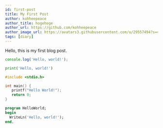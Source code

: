 ```yaml
---
id: first-post
title: My First Post
author: kohheepeace
author_title: hogehoge
author_url: https://github.com/kohheepeace
author_image_url: https://avatars3.githubusercontent.com/u/29557494?s=400&u=e613f0acaae1f51e7e96530b95437d2d69bad713&v=4
tags: [diary]
---
```


Hello, this is my first blog post.

<!--truncate-->

<!--DOCUSAURUS_CODE_TABS-->
<!--JavaScript-->

```js
console.log('Hello, world!');
```
<!--Python-->

```py
print('Hello, world!')
```

<!--C-->

```C
#include <stdio.h>

int main() {
   printf("Hello World!");
   return 0;
}
```

<!--Pascal-->

```Pascal
program HelloWorld;
begin
  WriteLn('Hello, world!');
end.
```

<!--END_DOCUSAURUS_CODE_TABS-->
